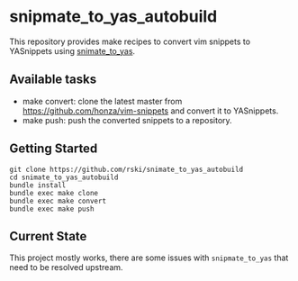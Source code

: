 # snipmate_to_yas_autobuild #

This repository provides make recipes to convert vim snippets to YASnippets using
[snimate_to_yas](https://github.com/cartolari/snipmate_to_yas).

## Available tasks ##

* make convert: clone the latest master from
 https://github.com/honza/vim-snippets and convert it to YASnippets.
* make push: push the converted snippets to a repository.

## Getting Started ##

    git clone https://github.com/rski/snimate_to_yas_autobuild
    cd snimate_to_yas_autobuild
    bundle install
    bundle exec make clone
    bundle exec make convert
    bundle exec make push

## Current State ##
This project mostly works, there are some issues with `snipmate_to_yas` that
need to be resolved upstream.
